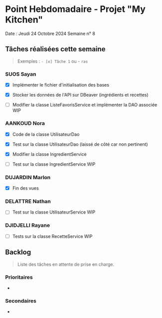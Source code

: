 # Point Hebdomadaire - Projet "My Kitchen"

Date : Jeudi 24 Octobre 2024
Semaine n° 8

## Tâches réalisées cette semaine

> Exemples : `- [x] Tâche 1` ou - `ras`

### SUOS Sayan

- [X] Implémenter le fichier d'initialisation des bases
- [X] Stocker les données de l'API sur DBeaver (ingrédients et recettes)
- [ ] Modifier la classe ListeFavorisService et implémenter la DAO associée WIP


### AANKOUD Nora
- [X] Code de la classe UtilisateurDao 
- [X] Test sur la classe UtilisateurDao (laissé de côté car non pertinent)
- [X] Modifier la classe IngredientService
- [ ] Test sur la classe IngredientService WIP


### DUJARDIN Marlon

- [X] Fin des vues

### DELATTRE Nathan


- [ ] Test sur la classe UtilisateurService WIP

### DJIDJELLI Rayane

- [ ] Tests sur la classe RecetteService WIP

## Backlog

> Liste des tâches en attente de prise en charge.

### Prioritaires

-

### Secondaires

-
